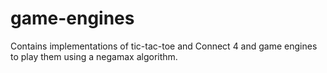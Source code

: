 # game-engines
Contains implementations of tic-tac-toe and Connect 4 and game engines to play them using a negamax algorithm.

